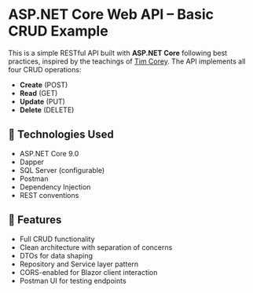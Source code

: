 # ASP.NET Core Web API – Basic CRUD Example

This is a simple RESTful API built with **ASP.NET Core** following best practices, inspired by the teachings of [Tim Corey](https://www.iamtimcorey.com/). The API implements all four CRUD operations:

- **Create** (POST)
- **Read** (GET)
- **Update** (PUT)
- **Delete** (DELETE)

## 🔧 Technologies Used

- ASP.NET Core 9.0
- Dapper
- SQL Server (configurable)
- Postman
- Dependency Injection
- REST conventions

## 🚀 Features

- Full CRUD functionality
- Clean architecture with separation of concerns
- DTOs for data shaping
- Repository and Service layer pattern
- CORS-enabled for Blazor client interaction
- Postman UI for testing endpoints
